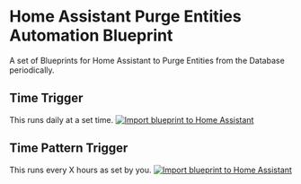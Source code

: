# Home Assistant Purge Entities Automation Blueprint

A set of Blueprints for Home Assistant to Purge Entities from the Database periodically.

## Time Trigger
This runs daily at a set time.
[![Import blueprint to Home Assistant](https://my.home-assistant.io/badges/blueprint_import.svg)](https://my.home-assistant.io/redirect/blueprint_import/?blueprint_url=https://github.com/illuzn/homeassistant-purge-entities-automation/blob/main/purge_entities_time_trigger_blueprint.yaml)

## Time Pattern Trigger
This runs every X hours as set by you.
[![Import blueprint to Home Assistant](https://my.home-assistant.io/badges/blueprint_import.svg)](https://my.home-assistant.io/redirect/blueprint_import/?blueprint_url=https://github.com/illuzn/homeassistant-purge-entities-automation/blob/main/purge_entities_time_pattern_trigger_blueprint.yaml)

